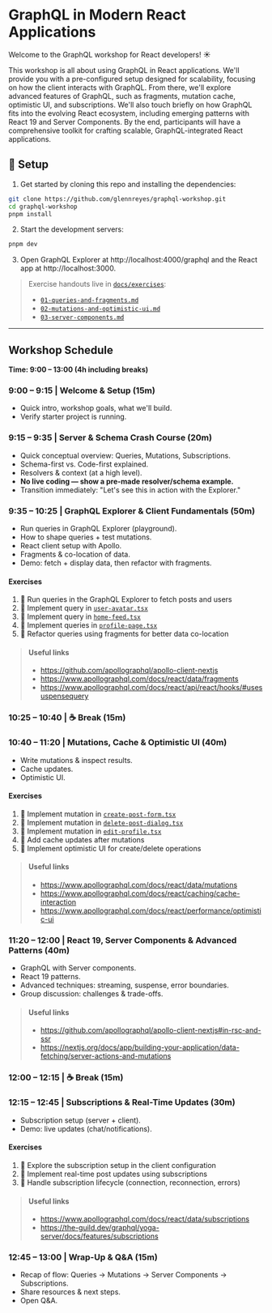 # GraphQL in Modern React Applications

Welcome to the GraphQL workshop for React developers! ☀️

This workshop is all about using GraphQL in React applications. We'll provide you with a pre-configured setup designed for scalability, focusing on how the client interacts with GraphQL. From there, we'll explore advanced features of GraphQL, such as fragments, mutation cache, optimistic UI, and subscriptions. We'll also touch briefly on how GraphQL fits into the evolving React ecosystem, including emerging patterns with React 19 and Server Components. By the end, participants will have a comprehensive toolkit for crafting scalable, GraphQL-integrated React applications.

## 🔧 Setup

1. Get started by cloning this repo and installing the dependencies:

```sh
git clone https://github.com/glennreyes/graphql-workshop.git
cd graphql-workshop
pnpm install
```

2. Start the development servers:

```sh
pnpm dev
```

3. Open GraphQL Explorer at http://localhost:4000/graphql and the React app at http://localhost:3000.

> Exercise handouts live in [`docs/exercises`](docs/exercises):
> - [`01-queries-and-fragments.md`](docs/exercises/01-queries-and-fragments.md)
> - [`02-mutations-and-optimistic-ui.md`](docs/exercises/02-mutations-and-optimistic-ui.md)
> - [`03-server-components.md`](docs/exercises/03-server-components.md)

---

## **Workshop Schedule**

**Time: 9:00 – 13:00 (4h including breaks)**

### **9:00 – 9:15 | Welcome & Setup (15m)**

- Quick intro, workshop goals, what we'll build.
- Verify starter project is running.

### **9:15 – 9:35 | Server & Schema Crash Course (20m)**

- Quick conceptual overview: Queries, Mutations, Subscriptions.
- Schema-first vs. Code-first explained.
- Resolvers & context (at a high level).
- **No live coding — show a pre-made resolver/schema example.**
- Transition immediately: "Let's see this in action with the Explorer."

### **9:35 – 10:25 | GraphQL Explorer & Client Fundamentals (50m)**

- Run queries in GraphQL Explorer (playground).
- How to shape queries + test mutations.
- React client setup with Apollo.
- Fragments & co-location of data.
- Demo: fetch + display data, then refactor with fragments.

#### Exercises

1. 💎 Run queries in the GraphQL Explorer to fetch posts and users
2. 💎 Implement query in [`user-avatar.tsx`](app/src/components/user-avatar.tsx)
3. 💎 Implement query in [`home-feed.tsx`](app/src/components/home-feed.tsx)
4. 💎 Implement queries in [`profile-page.tsx`](app/src/app/[username]/profile-page.tsx)
5. 💎 Refactor queries using fragments for better data co-location

> #### Useful links
>
> - https://github.com/apollographql/apollo-client-nextjs
> - https://www.apollographql.com/docs/react/data/fragments
> - https://www.apollographql.com/docs/react/api/react/hooks/#usesuspensequery

### **10:25 – 10:40 | ☕️ Break (15m)**

### **10:40 – 11:20 | Mutations, Cache & Optimistic UI (40m)**

- Write mutations & inspect results.
- Cache updates.
- Optimistic UI.

#### Exercises

1. 💎 Implement mutation in [`create-post-form.tsx`](app/src/components/create-post-form.tsx)
2. 💎 Implement mutation in [`delete-post-dialog.tsx`](app/src/components/delete-post-dialog.tsx)
3. 💎 Implement mutation in [`edit-profile.tsx`](app/src/app/settings/edit-profile.tsx)
4. 💎 Add cache updates after mutations
5. 💎 Implement optimistic UI for create/delete operations

> #### Useful links
>
> - https://www.apollographql.com/docs/react/data/mutations
> - https://www.apollographql.com/docs/react/caching/cache-interaction
> - https://www.apollographql.com/docs/react/performance/optimistic-ui

### **11:20 – 12:00 | React 19, Server Components & Advanced Patterns (40m)**

- GraphQL with Server components.
- React 19 patterns.
- Advanced techniques: streaming, suspense, error boundaries.
- Group discussion: challenges & trade-offs.

> #### Useful links
>
> - https://github.com/apollographql/apollo-client-nextjs#in-rsc-and-ssr
> - https://nextjs.org/docs/app/building-your-application/data-fetching/server-actions-and-mutations

### **12:00 – 12:15 | ☕️ Break (15m)**

### **12:15 – 12:45 | Subscriptions & Real-Time Updates (30m)**

- Subscription setup (server + client).
- Demo: live updates (chat/notifications).

#### Exercises

1. 💎 Explore the subscription setup in the client configuration
2. 💎 Implement real-time post updates using subscriptions
3. 💎 Handle subscription lifecycle (connection, reconnection, errors)

> #### Useful links
>
> - https://www.apollographql.com/docs/react/data/subscriptions
> - https://the-guild.dev/graphql/yoga-server/docs/features/subscriptions

### **12:45 – 13:00 | Wrap-Up & Q&A (15m)**

- Recap of flow: Queries → Mutations → Server Components → Subscriptions.
- Share resources & next steps.
- Open Q&A.
